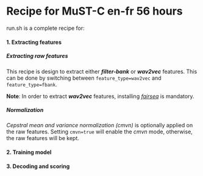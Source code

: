 # Recipe for MuST-C en-fr 56 hours

run.sh is a complete recipe for:

#### 1. Extracting features
##### Extracting raw features
This recipe is design to extract either **_filter-bank_** or **_wav2vec_** features. This can be done by switching between `feature_type=wav2vec` and `feature_type=fbank`.

**Note**: In order to extract **_wav2vec_** features, installing [_fairseq_](https://github.com/pytorch/fairseq/tree/master/examples/wav2vec) is mandatory.

##### Normalization 
_Cepstral mean and variance normalization (cmvn)_ is optionally applied on the raw features. Setting `cmvn=true` will enable the _cmvn_ mode, otherwise, the raw features will be kept.



#### 2. Training model

#### 3. Decoding and scoring

